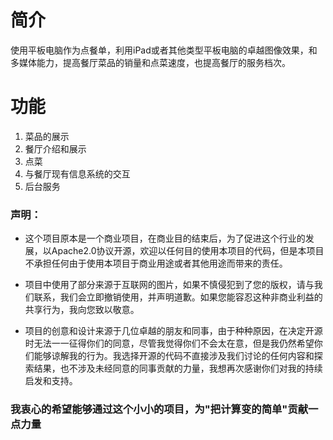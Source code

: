 # 简介 #

使用平板电脑作为点餐单，利用iPad或者其他类型平板电脑的卓越图像效果，和多媒体能力，提高餐厅菜品的销量和点菜速度，也提高餐厅的服务档次。

# 功能 #

  1. 菜品的展示
  1. 餐厅介绍和展示
  1. 点菜
  1. 与餐厅现有信息系统的交互
  1. 后台服务

### 声明： ###

  * 这个项目原本是一个商业项目，在商业目的结束后，为了促进这个行业的发展，以Apache2.0协议开源，欢迎以任何目的使用本项目的代码，但是本项目不承担任何由于使用本项目于商业用途或者其他用途而带来的责任。

  * 项目中使用了部分来源于互联网的图片，如果不慎侵犯到了您的版权，请与我们联系，我们会立即撤销使用，并声明道歉。如果您能容忍这种非商业利益的共享行为，我向您致以敬意。

  * 项目的创意和设计来源于几位卓越的朋友和同事，由于种种原因，在决定开源时无法一一征得你们的同意，尽管我觉得你们不会太在意，但是我仍然希望你们能够谅解我的行为。我选择开源的代码不直接涉及我们讨论的任何内容和探索结果，也不涉及未经同意的同事贡献的力量，我想再次感谢你们对我的持续启发和支持。

### 我衷心的希望能够通过这个小小的项目，为"把计算变的简单"贡献一点力量 ###